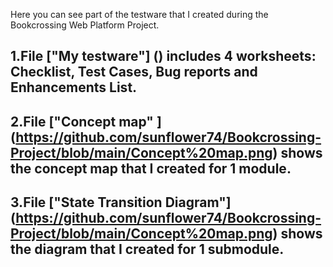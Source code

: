 Here you can see part of the testware that I created during the Bookcrossing Web Platform Project. 
## 1.File ["My testware"] () includes 4 worksheets: Checklist, Test Cases, Bug reports and Enhancements List.
## 2.File ["Concept map" ] (https://github.com/sunflower74/Bookcrossing-Project/blob/main/Concept%20map.png) shows the concept map that I created for 1 module.
## 3.File ["State Transition Diagram"] (https://github.com/sunflower74/Bookcrossing-Project/blob/main/Concept%20map.png) shows the diagram that I created for 1 submodule.
